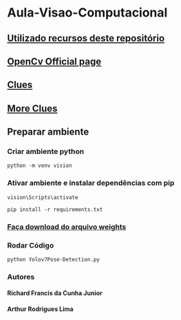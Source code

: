 # Aula-Visao-Computacional

## [Utilizado recursos deste repositório](https://github.com/WongKinYiu/yolov7.git)

## [OpenCv Official page](https://docs.opencv.org/4.x/d1/dfb/intro.html)

## [Clues](https://stackabuse.com/real-time-pose-estimation-from-video-in-python-with-yolov7/)

## [More Clues](https://learnopencv.com/yolov7-object-detection-paper-explanation-and-inference/)

## Preparar ambiente

### Criar ambiente python
```SHELL
python -m venv vision
```

### Ativar ambiente e instalar dependências com pip
```SHELL
vision\Scripts\activate
```

```SHELL
pip install -r requirements.txt
```

### [Faça download do arquivo weights](https://github.com/WongKinYiu/yolov7/releases/download/v0.1/yolov7-w6-pose.pt)

### Rodar Código
```SHELL
python Yolov7Pose-Detection.py
```

### Autores 

#### Richard Francis da Cunha Junior

#### Arthur Rodrigues Lima 

